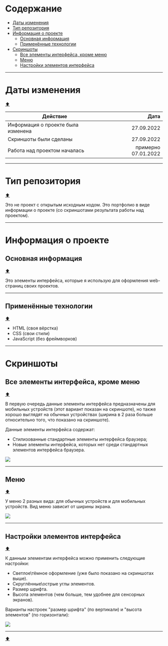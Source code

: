 # Содержание

- [Даты изменения](#Даты-изменения)
- [Тип репозитория](#Тип-репозитория)
- [Информация о проекте](#Информация-о-проекте)
  - [Основная информация](#Основная-информация)
  - [Применённые технологии](#Применённые-технологии)
- [Скриншоты](#Скриншоты)
  - [Все элементы интерфейса, кроме меню](#Все-элементы-интерфейса-кроме-меню)
  - [Меню](#Меню)
  - [Настройки элементов интерфейса](#Настройки-элементов-интерфейса)

---

# Даты изменения

[⬆](#Содержание)

| Действие                           | Дата                |
|------------------------------------|--------------------:|
| Информация о проекте была изменена | 27.09.2022          |
| Скриншоты были сделаны             | 27.09.2022          |
| Работа над проектом началась       | примерно 07.01.2022 |

---

# Тип репозитория

[⬆](#Содержание)

Это не проект с открытым исходным кодом. Это портфолио в виде информации о проекте (со скриншотами результата работы над проектом).

---

# Информация о проекте

## Основная информация

[⬆](#Содержание)

Это элементы интерфейса, которые я использую для оформления web-страниц своих проектов.

---

## Применённые технологии

[⬆](#Содержание)

- HTML (своя вёрстка)
- CSS (свои стили)
- JavaScript (без фреймворков)

---

# Скриншоты

## Все элементы интерфейса, кроме меню

[⬆](#Содержание)

В первую очередь данные элементы интерфейса предназначены для мобильных устройств (этот вариант показан на скриншоте), но также хорошо выглядят на обычных устройствах (ширина в 2 раза больше относительно того, что показано на скриншоте).

Данные элементы интерфейса содержат:
- Стилизованные стандартные элементы интерфейса браузера;
- Новые элементы интерфейса, которых нет среди стандартных элементов интерфейса браузера.

![](README.md_screenshots/README.md_screenshot_1.png)

---

## Меню

[⬆](#Содержание)

У меню 2 разных вида: для обычных устройств и для мобильных устройств. Вид меню зависит от ширины экрана.

![](README.md_screenshots/README.md_screenshot_2.png)

---

## Настройки элементов интерфейса

[⬆](#Содержание)

К данным элементам интерфейса можно применить следующие настройки:
- Светлое\тёмное оформление (уже было показано на скриншотах выше).
- Скруглённые\острые углы элементов.
- Размер шрифта.
- Высота элементов (чем больше, тем удобнее для сенсорных экранов).

Варианты настроек "размер шрифта" (по вертикали) и "высота элементов" (по горизонтали):

![](README.md_screenshots/README.md_screenshot_3.png)

---

[⬆](#Содержание)
